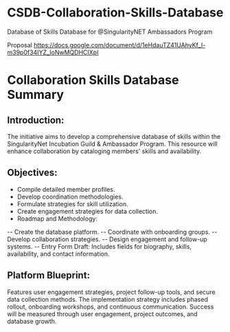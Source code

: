 # CSDB-Collaboration-Skills-Database

Database of Skills Database for @SingularityNET Ambassadors Program 

Proposal https://docs.google.com/document/d/1eHdauTZ41UAhyKf_l-m39p0f34IYZ_IoNwMQDHCIXpI

# Collaboration Skills Database Summary

## Introduction:
The initiative aims to develop a comprehensive database of skills within the SingularityNet Incubation Guild & Ambassador Program. This resource will enhance collaboration by cataloging members' skills and availability.

## Objectives:

- Compile detailed member profiles.
- Develop coordination methodologies.
- Formulate strategies for skill utilization.
- Create engagement strategies for data collection.
- Roadmap and Methodology:

-- Create the database platform.
-- Coordinate with onboarding groups.
-- Develop collaboration strategies.
-- Design engagement and follow-up systems.
-- Entry Form Draft:
    Includes fields for biography, skills, availability, and contact information.

## Platform Blueprint:
Features user engagement strategies, project follow-up tools, and secure data collection methods. The implementation strategy includes phased rollout, onboarding workshops, and continuous communication. Success will be measured through user engagement, project outcomes, and database growth.
